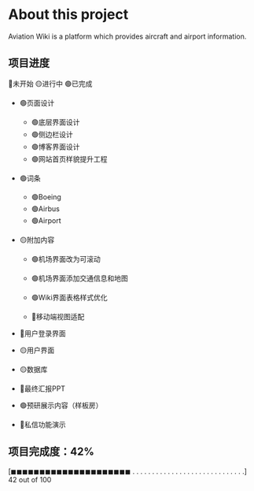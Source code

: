 # About this project

Aviation Wiki is a platform which provides aircraft and airport information. 
## 项目进度
🔴未开始   🟡进行中   🟢已完成
- 🟢页面设计
  - 🟢底层界面设计
  - 🟢侧边栏设计
  - 🟢博客界面设计
  - 🟢网站首页样貌提升工程
- 🟢词条
  - 🟢Boeing
  - 🟢Airbus
  - 🟢Airport
- 🟡附加内容
  - 🟢机场界面改为可滚动

  - 🟢机场界面添加交通信息和地图

  - 🟢Wiki界面表格样式优化

  - 🔴移动端视图适配

- 🔴用户登录界面
- 🟡用户界面
- 🟡数据库
- 🔴最终汇报PPT
- 🟢预研展示内容（样板房）
- 🔴私信功能演示

## 项目完成度：42%

[◼◼◼◼◼◼◼◼◼◼◼◼◼◼◼◼◼◼◼◼◼ . . . . . . . . . . . . . . . . . . . . . . . . . . . . .] 42 out of 100
